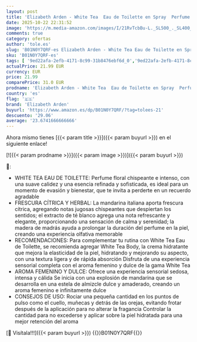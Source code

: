 ```yaml
---
layout: post
title: 'Elizabeth Arden - White Tea  Eau de Toilette en Spray  Perfume Femenino con Té Blanco y Madera de Madrás  con Salvia e Iris  Floral y Dulce  Suave Calidez - 100 ml'
date: 2025-10-22 22:31:52
image: 'https://m.media-amazon.com/images/I/21RvTcbBu-L._SL500_._SL400_.jpg'
comments: true
category: ofertas
author: 'tole.es'
slug: 'B01N0Y7QRF-es Elizabeth Arden - White Tea Eau de Toilette en Spray...'
sku: 'B01N0Y7QRF-es'
tags: [ '9ed22afa-2efb-4171-8c99-31b8476ebf6d_0','9ed22afa-2efb-4171-8c99-31b8476ebf6d_3101','9ed22afa-2efb-4171-8c99-31b8476ebf6d_5101','9ed22afa-2efb-4171-8c99-31b8476ebf6d_5501','9ed22afa-2efb-4171-8c99-31b8476ebf6d_7201','9ed22afa-2efb-4171-8c99-31b8476ebf6d_9901','Agua de tocador para mujeres','Aguas - Disponibles','Arborist Merchandising Root','Belleza','Belleza Premium','Belleza en San Valentín','Elizabeth Arden','Fragancias para mujeres','Los más populares: Belleza','Marcas','Perfumes y fragancias','Self Service','Special Features Stores','consumablesbeauty','de','eau','elizabeth arden','toilette','🇪🇸', ]
actualPrice: 21.99 EUR
currency: EUR
price: 21.99
comparePrice: 31.0 EUR
prodname: 'Elizabeth Arden - White Tea  Eau de Toilette en Spray  Perfume Femenino con Té Blanco y Madera de Madrás  con Salvia e Iris  Floral y Dulce  Suave Calidez - 100 ml'
country: 'es'
flag: '🇪🇸'
brand: 'Elizabeth Arden'
buyurl: 'https://www.amazon.es/dp/B01N0Y7QRF/?tag=tolees-21'
descuento: '29.06'
average: '23.6741666666666'
---
```


Ahora mismo tienes [{{< param title >}}]({{< param buyurl >}}) en el siguiente enlace!

[![{{< param prodname >}}]({{< param image >}})]({{< param buyurl >}})

🔎:

- WHITE TEA EAU DE TOILETTE: Perfume floral chispeante e intenso, con una suave calidez y una esencia refinada y sofisticada, es ideal para un momento de evasión y bienestar, que te invita a perderte en un recuerdo agradable
- FRESCURA CÍTRICA Y HERBAL: La mandarina italiana aporta frescura cítrica, agregando notas jugosas chispeantes que despiertan los sentidos; el extracto de té blanco agrega una nota refrescante y elegante, proporcionando una sensación de calma y serenidad; la madera de madrás ayuda a prolongar la duración del perfume en la piel, creando una experiencia olfativa memorable
- RECOMENDACIONES: Para complementar tu rutina con White Tea Eau de Toilette, se recomienda agregar White Tea Body, la crema hidratante que mejora la elasticidad de la piel, hidratando y mejorando su aspecto, con una textura ligera y de rápida absorción Disfruta de una experiencia sensorial completa con el aroma femenino y dulce de la gama White Tea
- AROMA FEMENINO Y DULCE: Ofrece una experiencia sensorial sedosa, intensa y cálida Se inicia con una explosión de mandarina que se desarrolla en una estela de almizcle dulce y amaderado, creando un aroma femenino e infinitamente dulce
- CONSEJOS DE USO: Rociar una pequeña cantidad en los puntos de pulso como el cuello, muñecas y detrás de las orejas, evitando frotar después de la aplicación para no alterar la fragancia Controlar la cantidad para no excederse y aplicar sobre la piel hidratada para una mejor retención del aroma

[🛒 Visítala!!!]({{< param buyurl >}})
{{<world>}}B01N0Y7QRF{{</world>}}
